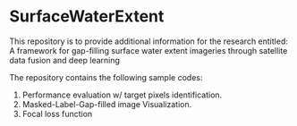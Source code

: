 # SurfaceWaterExtent

This repository is to provide additional information for the research entitled:
A framework for gap-filling surface water extent imageries through satellite data fusion and deep learning


The repository contains the following sample codes:
1. Performance evaluation w/ target pixels identification.
2. Masked-Label-Gap-filled image Visualization.
3. Focal loss function

